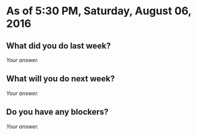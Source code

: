 # As of 5:30 PM, Saturday, August 06, 2016

## What did you do last week?

*Your answer.*

## What will you do next week?

*Your answer.*

## Do you have any blockers?

*Your answer.*

